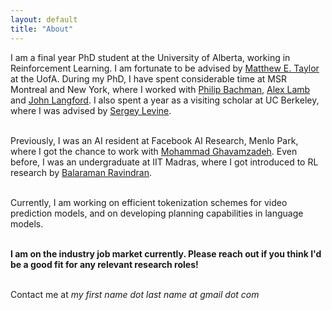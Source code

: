 ```yaml
---
layout: default
title: "About"
---
```


I am a final year PhD student at the University of Alberta, working in Reinforcement Learning. I am fortunate to be advised by [Matthew E. Taylor](https://drmatttaylor.net/) at the UofA. During my PhD, I have spent considerable time at MSR Montreal and New York, where I worked with [Philip Bachman](https://www.microsoft.com/en-us/research/people/phbachma/), [Alex Lamb](https://sites.google.com/view/alexmlamb/home) and [John Langford](https://www.microsoft.com/en-us/research/people/jcl/). I also spent a year as a visiting scholar at UC Berkeley, where I was advised by [Sergey Levine](https://people.eecs.berkeley.edu/~svlevine/).<br><br>

Previously, I was an AI resident at Facebook AI Research, Menlo Park, where I got the chance to work with [Mohammad Ghavamzadeh](https://mohammadghavamzadeh.github.io/). Even before, I was an undergraduate at IIT Madras, where I got introduced to RL research by [Balaraman Ravindran](https://www.cse.iitm.ac.in/~ravi/).<br><br>

Currently, I am working on efficient tokenization schemes for video prediction models, and on developing planning capabilities in language models.<br><br>

**I am on the industry job market currently. Please reach out if you think I'd be a good fit for any relevant research roles!**<br><br>

Contact me at <em> my first name dot last name at gmail dot com </em>